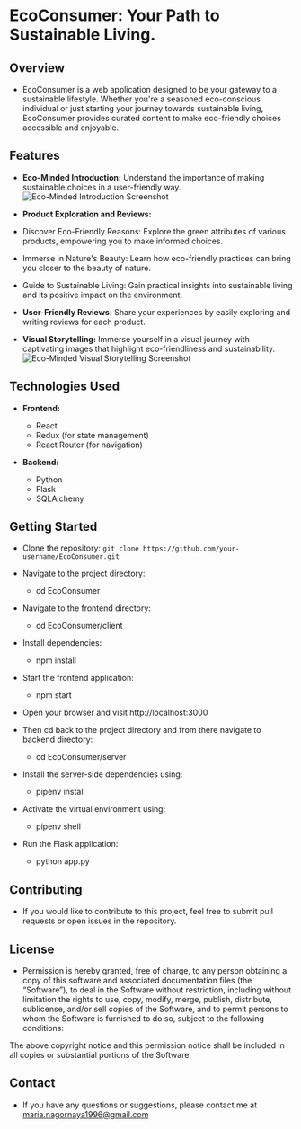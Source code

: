 # EcoConsumer: Your Path to Sustainable Living.

## Overview
- EcoConsumer is a web application designed to be your gateway to a sustainable lifestyle. Whether you're a seasoned eco-conscious individual or just starting your journey towards sustainable living, EcoConsumer provides curated content to make eco-friendly choices accessible and enjoyable.

## Features

- **Eco-Minded Introduction:** Understand the importance of making sustainable choices in a user-friendly way.
![Eco-Minded Introduction Screenshot](https://imgur.com/ysnImUX)

- **Product Exploration and Reviews:**

- Discover Eco-Friendly Reasons: Explore the green attributes of various products, empowering you to make informed choices.

- Immerse in Nature's Beauty: Learn how eco-friendly practices can bring you closer to the beauty of nature.

- Guide to Sustainable Living: Gain practical insights into sustainable living and its positive impact on the environment.

- **User-Friendly Reviews:** Share your experiences by easily exploring and writing reviews for each product.

- **Visual Storytelling:** Immerse yourself in a visual journey with captivating images that highlight eco-friendliness and sustainability.
![Eco-Minded Visual Storytelling Screenshot](https://imgur.com/cpMTzza)

## Technologies Used

- **Frontend:**
  - React
  - Redux (for state management)
  - React Router (for navigation)

- **Backend:**
  - Python
  - Flask
  - SQLAlchemy

## Getting Started

- Clone the repository: 
`git clone https://github.com/your-username/EcoConsumer.git`
- Navigate to the project directory:
    - cd EcoConsumer
- Navigate to the frontend directory:
    - cd EcoConsumer/client
- Install dependencies:
    - npm install
- Start the frontend application:
    - npm start
- Open your browser and visit http://localhost:3000

- Then cd back to the project directory and from there navigate to backend directory:
    - cd EcoConsumer/server
- Install the server-side dependencies using:
    - pipenv install
- Activate the virtual environment using:
    - pipenv shell
- Run the Flask application:
    - python app.py

## Contributing
- If you would like to contribute to this project, feel free to submit pull requests or open issues in the repository.

## License
- Permission is hereby granted, free of charge, to any person obtaining a copy of this software and associated documentation files (the “Software”), to deal in the Software without restriction, including without limitation the rights to use, copy, modify, merge, publish, distribute, sublicense, and/or sell copies of the Software, and to permit persons to whom the Software is furnished to do so, subject to the following conditions:

The above copyright notice and this permission notice shall be included in all copies or substantial portions of the Software.

## Contact
- If you have any questions or suggestions, please contact me at maria.nagornaya1996@gmail.com
